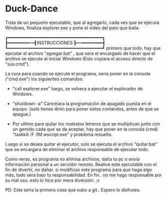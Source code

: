 # Duck-Dance
Trata de un pequeño ejecutable, que al agregarlo, cada ves que se ejecuta Windows, finaliza explorer.exe y pone el video del pato que baila.

┏━━━━━━━━━━━━━━━━━━━━━━━━━━━━━━━━━━━━┓
┣━━━━━━━━┅┅┫INSTRUCCIONES:┣┅┅━━━━━━━━┫
┗━━━━━━━━━━━━━━━━━━━━━━━━━━━━━━━━━━━━┛
primero que todo, hay que ejecutar el archivo "agregar.bat" , que sera el encargado de hacer que el archivo se ejecute al iniciar Windows (Esto copiara el acceso directo de "sus.cmd").

La cura para cuando se ejecute el programa, seria poner en la consola ("cmd.exe") los siguientes comandos:

- "call explorer.exe" luego, se volvera a ejecutar el explorador de Windows.

- "shutdown -a" Cancelara la programación de apagado puesta en el equipo. 
(solo tienes 4min para poner estos comandos, antes de que se apague.)

- Por ultimo para quitar los molestos letreros que se multiplican junto con un gemido cada que se da aceptar, hay que poner en la consola (cmd) 
"taskkill /F /IM wscript.exe"
y problema resuelto.

Luego si se desea quitar el ejecutor, solo se ejecuta el archivo "quitar.bat" que se encargara de eliminar el archivo responsable de ejecutar todo.

Como veras, es programa no elimina archivos, daña tu pc o envia información personal a un servidor remoto.
Realice este ejecutable con el fin de divertir, no dañar.
si modificas este programa para que haga algo más, todo sera bajo tu responsabilidad.
En fin.. no me hago responsable por su mal uso. 
esto lo hice por mera diversión. ;v






PD: Este seria la primera cosa que subo a git.. Espero lo disfrutes.
